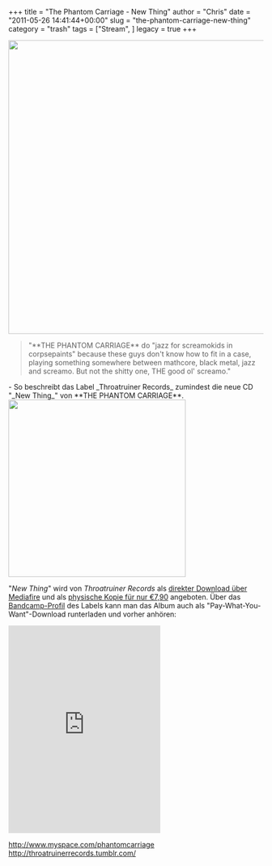 +++
title = "The Phantom Carriage - New Thing"
author = "Chris"
date = "2011-05-26 14:41:44+00:00"
slug = "the-phantom-carriage-new-thing"
category = "trash"
tags = ["Stream", ]
legacy = true
+++

<img src="images//2011/05/The-Phantom-Carriage-Logo.png" alt="" title="The Phantom Carriage - Logo" width="680" height="580" class="alignnone size-full wp-image-5866" />

<blockquote>"**THE PHANTOM CARRIAGE** do "jazz for screamokids in corpsepaints" because these guys don't know how to fit in a case, playing something somewhere between mathcore, black metal, jazz and screamo. But not the shitty one, THE good ol' screamo."</blockquote>
- So beschreibt das Label _Throatruiner Records_ zumindest die neue CD "_New Thing_" von **THE PHANTOM CARRIAGE**.

<img src="images//2011/05/The-Phantom-Carriage-New-Thing.jpg" alt="" title="The Phantom Carriage - New Thing" width="350" height="350" class="alignnone size-full wp-image-5867" />

"_New Thing_" wird von  _Throatruiner Records_ als <a href="http://www.mediafire.com/?c4io15672n7dllw">direkter Download über Mediafire</a> und als <a href="http://throatruinerrecords.bigcartel.com/product/the-phantom-carriage-new-thing">physische Kopie für nur €7,90</a> angeboten. Über das <a href="http://throatruinerrecords.bandcamp.com/album/new-thing">Bandcamp-Profil</a> des Labels kann man das Album auch als "Pay-What-You-Want"-Download runterladen und vorher anhören:

<iframe width="300" height="410" style="position: relative; display: block; width: 300px; height: 410px;" src="http://bandcamp.com/EmbeddedPlayer/v=2/album=980396730/size=grande3/bgcol=000000/linkcol=AA0000/" allowtransparency="true" frameborder="0"><a href="http://throatruinerrecords.bandcamp.com/album/new-thing">New Thing by Throatruiner Records</a></iframe>

<a href="http://www.myspace.com/phantomcarriage">http://www.myspace.com/phantomcarriage</a>
<a href="http://throatruinerrecords.tumblr.com/">http://throatruinerrecords.tumblr.com/</a>
